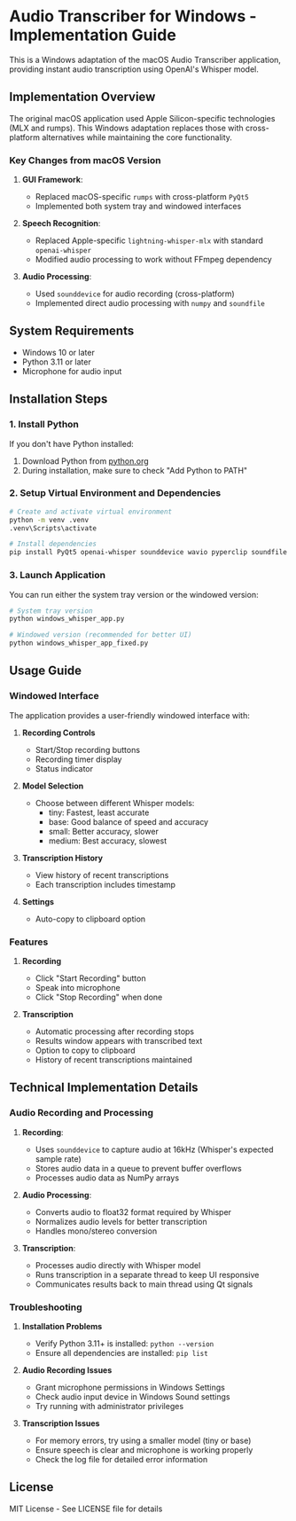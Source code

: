 # Audio Transcriber for Windows - Implementation Guide

This is a Windows adaptation of the macOS Audio Transcriber application, providing instant audio transcription using OpenAI's Whisper model.

## Implementation Overview

The original macOS application used Apple Silicon-specific technologies (MLX and rumps). This Windows adaptation replaces those with cross-platform alternatives while maintaining the core functionality.

### Key Changes from macOS Version

1. **GUI Framework**: 
   - Replaced macOS-specific `rumps` with cross-platform `PyQt5`
   - Implemented both system tray and windowed interfaces

2. **Speech Recognition**:
   - Replaced Apple-specific `lightning-whisper-mlx` with standard `openai-whisper`
   - Modified audio processing to work without FFmpeg dependency

3. **Audio Processing**:
   - Used `sounddevice` for audio recording (cross-platform)
   - Implemented direct audio processing with `numpy` and `soundfile`

## System Requirements

- Windows 10 or later
- Python 3.11 or later
- Microphone for audio input

## Installation Steps

### 1. Install Python

If you don't have Python installed:
1. Download Python from [python.org](https://www.python.org/downloads/)
2. During installation, make sure to check "Add Python to PATH"

### 2. Setup Virtual Environment and Dependencies

```bash
# Create and activate virtual environment
python -m venv .venv
.venv\Scripts\activate

# Install dependencies
pip install PyQt5 openai-whisper sounddevice wavio pyperclip soundfile scipy
```

### 3. Launch Application

You can run either the system tray version or the windowed version:

```bash
# System tray version
python windows_whisper_app.py

# Windowed version (recommended for better UI)
python windows_whisper_app_fixed.py
```

## Usage Guide

### Windowed Interface

The application provides a user-friendly windowed interface with:

1. **Recording Controls**
   - Start/Stop recording buttons
   - Recording timer display
   - Status indicator

2. **Model Selection**
   - Choose between different Whisper models:
     - tiny: Fastest, least accurate
     - base: Good balance of speed and accuracy
     - small: Better accuracy, slower
     - medium: Best accuracy, slowest

3. **Transcription History**
   - View history of recent transcriptions
   - Each transcription includes timestamp

4. **Settings**
   - Auto-copy to clipboard option

### Features

1. **Recording**
   - Click "Start Recording" button
   - Speak into microphone
   - Click "Stop Recording" when done

2. **Transcription**
   - Automatic processing after recording stops
   - Results window appears with transcribed text
   - Option to copy to clipboard
   - History of recent transcriptions maintained

## Technical Implementation Details

### Audio Recording and Processing

1. **Recording**:
   - Uses `sounddevice` to capture audio at 16kHz (Whisper's expected sample rate)
   - Stores audio data in a queue to prevent buffer overflows
   - Processes audio data as NumPy arrays

2. **Audio Processing**:
   - Converts audio to float32 format required by Whisper
   - Normalizes audio levels for better transcription
   - Handles mono/stereo conversion

3. **Transcription**:
   - Processes audio directly with Whisper model
   - Runs transcription in a separate thread to keep UI responsive
   - Communicates results back to main thread using Qt signals

### Troubleshooting

1. **Installation Problems**
   - Verify Python 3.11+ is installed: `python --version`
   - Ensure all dependencies are installed: `pip list`

2. **Audio Recording Issues**
   - Grant microphone permissions in Windows Settings
   - Check audio input device in Windows Sound settings
   - Try running with administrator privileges

3. **Transcription Issues**
   - For memory errors, try using a smaller model (tiny or base)
   - Ensure speech is clear and microphone is working properly
   - Check the log file for detailed error information

## License

MIT License - See LICENSE file for details

